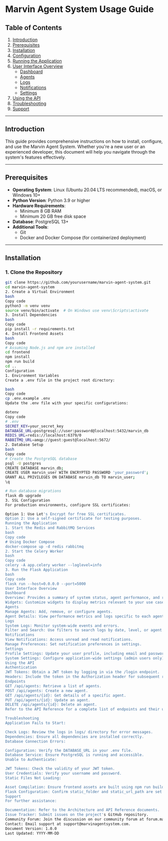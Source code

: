 # **Marvin Agent System Usage Guide**

## **Table of Contents**

1. [Introduction](#introduction)
2. [Prerequisites](#prerequisites)
3. [Installation](#installation)
4. [Configuration](#configuration)
5. [Running the Application](#running-the-application)
6. [User Interface Overview](#user-interface-overview)
   - [Dashboard](#dashboard)
   - [Agents](#agents)
   - [Logs](#logs)
   - [Notifications](#notifications)
   - [Settings](#settings)
7. [Using the API](#using-the-api)
8. [Troubleshooting](#troubleshooting)
9. [Support](#support)

---

## **Introduction**

This guide provides comprehensive instructions on how to install, configure, and use the Marvin Agent System. Whether you're a new user or an experienced developer, this document will help you navigate through the system's features effectively.

---

## **Prerequisites**

- **Operating System**: Linux (Ubuntu 20.04 LTS recommended), macOS, or Windows 10+
- **Python Version**: Python 3.9 or higher
- **Hardware Requirements**:
  - Minimum 8 GB RAM
  - Minimum 20 GB free disk space
- **Database**: PostgreSQL 13+
- **Additional Tools**:
  - Git
  - Docker and Docker Compose (for containerized deployment)

---

## **Installation**

### **1. Clone the Repository**

```bash
git clone https://github.com/yourusername/marvin-agent-system.git
cd marvin-agent-system
2. Create a Virtual Environment
bash
Copy code
python3 -m venv venv
source venv/bin/activate  # On Windows use venv\Scripts\activate
3. Install Dependencies
bash
Copy code
pip install -r requirements.txt
4. Install Frontend Assets
bash
Copy code
# Assuming Node.js and npm are installed
cd frontend
npm install
npm run build
cd ..
Configuration
1. Environment Variables
Create a .env file in the project root directory:

bash
Copy code
cp .env.example .env
Update the .env file with your specific configurations:

dotenv
Copy code
# .env
SECRET_KEY=your_secret_key
DATABASE_URL=postgresql://user:password@localhost:5432/marvin_db
REDIS_URL=redis://localhost:6379/0
RABBITMQ_URL=amqp://guest:guest@localhost:5672/
2. Database Setup
bash
Copy code
# Create the PostgreSQL database
psql -U postgres
CREATE DATABASE marvin_db;
CREATE USER marvin_user WITH ENCRYPTED PASSWORD 'your_password';
GRANT ALL PRIVILEGES ON DATABASE marvin_db TO marvin_user;
\q

# Run database migrations
flask db upgrade
3. SSL Configuration
For production environments, configure SSL certificates:

Option 1: Use Let's Encrypt for free SSL certificates.
Option 2: Use a self-signed certificate for testing purposes.
Running the Application
1. Start the Redis and RabbitMQ Services
bash
Copy code
# Using Docker Compose
docker-compose up -d redis rabbitmq
2. Start the Celery Worker
bash
Copy code
celery -A app.celery worker --loglevel=info
3. Run the Flask Application
bash
Copy code
flask run --host=0.0.0.0 --port=5000
User Interface Overview
Dashboard
Overview: Provides a summary of system status, agent performance, and recent activities.
Widgets: Customize widgets to display metrics relevant to your use case.
Agents
Manage Agents: Add, remove, or configure agents.
Agent Details: View performance metrics and logs specific to each agent.
Logs
System Logs: Monitor system-wide events and errors.
Filter and Search: Use filters to search logs by date, level, or agent.
Notifications
View Notifications: Access unread and read notifications.
Manage Preferences: Set notification preferences in settings.
Settings
Profile Settings: Update your user profile, including email and password.
System Settings: Configure application-wide settings (admin users only).
Using the API
Authentication
JWT Tokens: Obtain a JWT token by logging in via the /login endpoint.
Headers: Include the token in the Authorization header for subsequent requests.
Endpoints
GET /api/agents: Retrieve a list of agents.
POST /api/agents: Create a new agent.
GET /api/agents/{id}: Get details of a specific agent.
PUT /api/agents/{id}: Update an agent.
DELETE /api/agents/{id}: Delete an agent.
Refer to the API Reference for a complete list of endpoints and their usage.

Troubleshooting
Application Fails to Start:

Check Logs: Review the logs in logs/ directory for error messages.
Dependencies: Ensure all dependencies are installed correctly.
Database Connection Errors:

Configuration: Verify the DATABASE_URL in your .env file.
Database Service: Ensure PostgreSQL is running and accessible.
Unable to Authenticate:

JWT Tokens: Check the validity of your JWT token.
User Credentials: Verify your username and password.
Static Files Not Loading:

Asset Compilation: Ensure frontend assets are built using npm run build.
Flask Configuration: Confirm static_folder and static_url_path are set correctly.
Support
For further assistance:

Documentation: Refer to the Architecture and API Reference documents.
Issue Tracker: Submit issues on the project's GitHub repository.
Community Forum: Join the discussion on our community forum at forum.marvinagentsystem.com.
Contact: Email support at support@marvinagentsystem.com.
Document Version: 1.0.0
Last Updated: YYYY-MM-DD